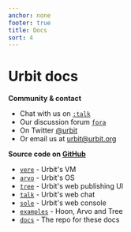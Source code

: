 ```yaml
---
anchor: none
footer: true
title: Docs
sort: 4
---
```


<div class="lead">
    <div class="logo inverse"></div>
    <h1 class="blue i-b">Urbit docs</h1>
</div>

<div class="col-md-12 head">

<div class="sections col-md-5">
    <kids grid="false"></kids>
</div>


<div class="col-md-7">

<div class="col-md-1">
</div>

<div class="col-md-5">

<b>Community & contact</b>
<ul>
<li>Chat with us on <a href="https://urbit.org/stream"><code>:talk</code></a></li>
<li>Our discussion forum <a href="http://urbit.org/fora"><code>fora</code></a></li>
<li>On Twitter <a href="https://twitter.com/urbit">@urbit</a></li>
<li>Or email us at <a href="mailto:urbit@urbit.org">urbit@urbit.org</a></li>
</ul>

</div>

<div class="col-md-5">

<b>Source code on <a href="https://github.com/urbit">GitHub</a></b>
<ul>
<li><a href="https://github.com/urbit/urbit"><code>vere</code></a> - Urbit's VM</li>
<li><a href="https://github.com/urbit/arvo"><code>arvo</code></a> - Urbit's OS</li>
<li><a href="https://github.com/urbit/tree"><code>tree</code></a> - Urbit's web publishing UI</li>
<li><a href="https://github.com/urbit/talk"><code>talk</code></a> - Urbit's web chat</li>
<li><a href="https://github.com/urbit/sole"><code>sole</code></a> - Urbit's web console</li>
<li><a href="https://github.com/urbit/examples"><code>examples</code></a> - Hoon, Arvo and Tree</li>
<li><a href="https://github.com/urbit/docs"><code>docs</code></a> - The repo for these docs</li>
</ul>

</div>

</div>

</div>

